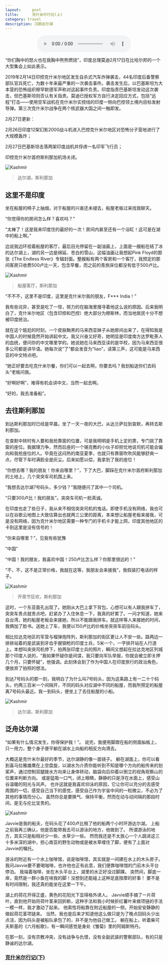 ```yaml
---
layout:     post
title:      克什米尔行记(上)
category: travel
description: 沉醉达尔湖
---
```

<!-- <iframe frameborder="no" border="0" marginwidth="0" marginheight="0" src="//music.163.com/outchain/player?type=2&id=488919853&auto=1&height=66"></iframe> -->

<div align="center">
<audio autoplay preload="auto" controls loop id="audio">
<source src="music/bgMusic.ogg" type="audio/ogg"/>
<source src="https://dn-shimo-attachment.qbox.me/ri9VSaIUXm8LBgAR/Zombie_.mp3" type="audio/mpeg">
</audio>
</div>

“你们胸中的怒火也在我胸中熊熊燃烧”，印度总理莫迪2月17日在比哈尔邦的一个大型集会上如此表示。

2019年2月14日印控克什米尔地区发生自杀式汽车炸弹袭击，44名印度后备警察部队官兵死亡，为数十年来最严重的一次袭击事件。袭击发生后，以巴基斯坦为大本营的恐怖组织穆罕默德军声称对这起事件负责。印度指责巴基斯坦发动这次袭击，但巴基斯坦则否认有关指责。莫迪已授权军方自行决定回应方式，包括“远程”打击——使用空军战机在克什米尔实控线的印度一侧向巴控领土境内目标发射导弹。第三次克什米尔战争在两个核武器大国之间一触即发。

2月27日更新：

2月26日印度12架幻影2000战斗机进入巴控克什米尔地区对恐怖分子营地进行了大规模轰炸；

2月27日巴基斯坦击落两架印度战机并俘虏一名印军飞行员；

印控克什米尔首府斯利那加机场关闭。


![Kashmir](https://ae01.alicdn.com/kf/HTB1.2nbbeH2gK0jSZJnq6yT1FXad.jpg)
>达尔湖，斯利那加


## 这里不是印度


坐在船屋的椅子上抽烟，对于船屋的兴奋还未褪去，船屋老板过来找我聊天。

“你觉得你的房间怎么样？喜欢吗？”

“太棒了！这是我来印度住的最好的一次！房间内甚至还有一个浴缸！这可是在湖中的船上啊。”

边说我边环视着船屋的客厅，最后目光停留在一副油画上，上面是一艘船在结了冰的达尔湖上，湖的另一边是绵延、苍白的雪山，这幅油画让我想起Pink Floyd的那张《The Endless River》专辑封面。整艘船有两个客房和一个客厅，我预定的那间客房只收费500卢比一天，包含早餐，而之前的青旅床位都没有低于500卢比。

![Kashmir](https://ae01.alicdn.com/kf/Hf2deb9143d194ada9c6955c7f7dad3bfw.jpg)
>船屋客厅，斯利那加

“不不不，这里不是印度，这里是克什米尔我的朋友，F*** India！”

我有些诧异，甚至是吃了一惊，努力的在脑海里搜寻着他这么说的原因。后来我明白了，克什米尔地区（包含印控和巴控）绝大部分为穆斯林，而当地居民十分不想被印度统治。

就在这个尴尬的时刻，一个皮肤黝黑的马来西亚妹子从她房间出来了，在得知我是中国人的时候竟然开始讲起中文。我又兴奋又好奇，她明显是印度南方达罗毗荼人的血统，便问你的中文哪里学的。她说她在马来西亚读的是华校，因为马来西亚很多公司都是讲华语。她每次说“了”都会发音为“liao”，读第三声，这可能是马来西亚的中文特点吧。

“她正好要去吃克什米尔餐，你们可以一起去啊，你要去吗？我划船送你们去码头”老板问我。

“好啊好啊”，难得有机会讲中文，当然一起去啊。

“好的，我去准备船”。


## 去往斯利那加


到达斯利那加时已经是早晨。坐了一天一夜的大巴，从达兰萨拉到查默，再转去斯利那加。

在查默中转时有人要和我抢靠窗的位置，可是我明明是手机上定的票，专门挑了靠窗的座位。我据理力争，然而后座的一个锡克教的小伙子却担忧地说司机可能会偏向和我抢座位的人。毕竟在这闷热的南亚夏季，也就只有靠窗吹吹风能够舒爽一点，尽管下车时满脸全是灰尘。后来如愿以偿，我拿到了我的座位！

“你想去哪？我的朋友！你来自哪里？”，下了大巴，脚踩在克什米尔首府斯利那加的土地上，几个突突车司机围上来。

“我想去达尔湖7号码头，多少钱？”我随便问了其中一个司机。

“只要300卢比！我的朋友”。突突车司机一脸真诚。

在印度也走了些日子，我从来不相信突突司机的鬼话。即使手机没有网络，我也可以在谷歌云地图上大致估算出也就两三公里的距离，本来想让船屋老板来接我，可是没有网络，因为克什米尔地区需要一种专门的手机卡才能上网，印度其他地区的卡到这里是没有信号的！

“你来自哪里？”，见我有些犹豫

“中国”

“中国！我的朋友，我喜欢中国！250卢比怎么样？你那里很远的！”

“不，不，这不是正常价格，我就在这等，我朋友会来接我”，我假装打电话的样子。

![Kashmir](https://ae01.alicdn.com/kf/Ha6e89828c01343fcad8283ce3962c6f2p.jpg)
>开斋节狂欢，斯利那加

这时，一个东亚面孔出现了。她刚从大巴上拿下背包，心想可以有人跟我拼车了，突突车贵点就贵点吧，赶紧办了入住休息一下，我真的好累了。一问才知道，她来自台湾，她的船屋老板会来接她，所以不能跟我拼车。就这样等人来接她的时间，我俩加了脸书。送她上了车，我便以150卢比的价格坐突突车前往码头。

相比拉达克地区的军营与榴弹炮阵列，斯利那加的街区更让人不安一些。路两边一排排站着的是武装到牙齿手握钢枪的印度士兵，5米一个，一字排开站在人行道上。本想叫突突司机停下，拍两张印度士兵的照片，瞬间又想起在拉达克地区列城那个印度人说的，“我如果怀疑你是间谍，我只要向军队举报，你就会被立即关押几个月，只要怀疑”，他强调。此刻体会到了作为中国人在印度旅行的政治角色，便放弃了拍照的想法。

到达7号码头的那一刻，我明白了为什么叫7号码头，因为这条路上有一二十个码头，约两三百米一个间隔开，不同的码头对应湖中不同的船屋，而我所预定的船屋离7号码头最近。我一到码头，便坐上了去往船屋的小船。

![Kashmir](https://ae01.alicdn.com/kf/Hc3d78bcde71e43bea27dce27963e0727Y.jpg)
>达尔湖，斯利那加


## 泛舟达尔湖


“如果有什么情况发生，你得保护我！”。 说完，我便用脚蹬在船的侧面舢板上，只一用力，整个身子便平躺在湖水上向船的相反方向滑去。

大概这是克什米尔最好的季节，达尔湖静的像一面镜子。 躺在湖面上，你可以看到喜马拉雅雄鹰在上空盘旋，以湖水为介质你能听到不知是哪个方向的船传来的划桨声，通过控制双腿拨水方向来让身体转动，脑袋向后仰着以倒立的视角观察山的位置来判断方向。 或是猛吸一口气，闭上眼睛，静静的只是浮在水面上，感受山谷温暖的阳光与风声。 也许这就是我喜欢仰泳的原因，它让你可以充分的去感受周围的一切，感受自己当下的感觉，感受自己作为宇宙中间的一粒微尘，不必为了其他的事情而分心。 虽然你总是要换气、保持平衡，然而在动与动间隔的那段时间，是无与伦比宝贵的。

![Kashmir](https://ae01.alicdn.com/kf/H228c05918a324339a311232daf623b63S.jpg)

Javvie是我的船夫，在码头花了400卢比租了他的船两个小时环游达尔湖。 上船之前我再三确认，他是否能带我去可以游泳的地方，他做到了。 所谓游泳的地方，其实只是船相对少一些、水草少一些。 然而我还是不太放心一个人跳进这三十多米深的湖中，担心南亚的野生动物或是被水草缠住了脚，便有了上面对Javvie的嘱托。

游泳的附近有一个水上咖啡馆，说是咖啡馆，其实就是一间建在水上的木头房子。 我问Javvie要不要喝咖啡，也许他也正有此意，我们便靠咖啡馆的门前木头平台停泊。 我端着咖啡，坐在木头平台上，湖里的水正好没过脚踝。 突然间，脚底一痒，竟然是一群小鱼在啃我的脚！没想到还能碰上这种足底按摩的好事！ 要不是有时间限制，我还真的能坐在这里一下午。

湖上的荷花开得正盛，黄色的花阳光下显得格外诱人。 Javvie顺手摘了一片荷叶，直到他开始将荷叶茎来回折断，这种手法和我小时候折红薯叶来做项链的手法一模一样，我才激动了起来。 他索性将船靠在附近船屋的一侧，开始安安静静的做起荷花茎项链来。 当然，我也是后来才知道他这么做只是为了晚点回码头少出点活，因为码头是被船队承包了的，并不是为他自己做工。 躺在船上，听着柴可夫斯基的《六月船歌》，有一瞬间感觉是身处《雏菊》里的阿姆斯特丹。

在那一刻，没有宗教冲突，没有战争与仇恨，没有全副武装的警察部队，有的只是静谧的达尔湖。


### [克什米尔行记(下)](https://www.linjie.ml/Kashmir2)
